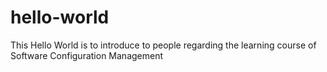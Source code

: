 # hello-world
This Hello World is to introduce to people regarding the learning course of Software Configuration Management
